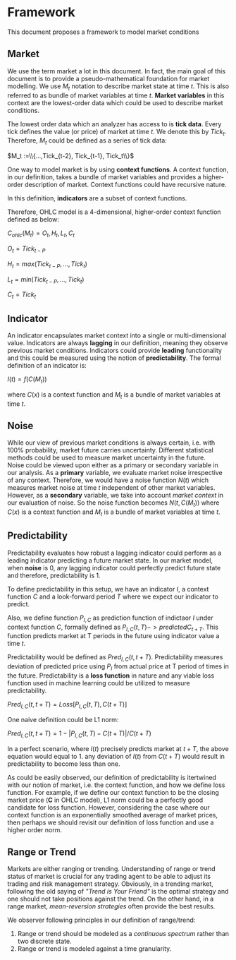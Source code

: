 # Framework
This document proposes a framework to model market conditions 
## Market 
We use the term market a lot in this document. In fact, the main goal of this document is to provide a pseudo-mathematical foundation for market modelling. 
We use $M_t$ notation to describe market state at time $t$. This is also referred to as bundle of market variables at time $t$. **Market variables** in this context are the lowest-order data which could be used to describe market conditions.

The lowest order data which an analyzer has access to is **tick data**. Every tick defines the value (or price) of market at time $t$. We denote this by $Tick_t$. Therefore, $M_t$ could be defined as a series of tick data:

$M_t :=\\{...,Tick_{t-2}, Tick_{t-1}, Tick_t\\}$

One way to model market is by using **context functions**. A context function, in our definition, takes a bundle of market variables and provides a higher-order description of market. Context functions could have recursive nature. 

In this definition, **indicators** are a subset of context functions.

Therefore, OHLC model is a 4-dimensional, higher-order context function defined as below:

$C_{ohlc}(M_t) = O_t, H_t, L_t, C_t$

$O_t = Tick_{t-P}$

$H_t = max(Tick_{t-P},...,Tick_t)$

$L_t = min(Tick_{t-P},...,Tick_t)$

$C_t = Tick_{t}$
 
## Indicator
An indicator encapsulates market context into a single or multi-dimensional value. 
Indicators are always **lagging** in our definition, meaning they observe previous market conditions. 
Indicators could provide **leading** functionality and this could be measured using the notion of **predictability**.
The formal definition of an indicator is:

$I(t) = f(C(M_t))$

where $C(x)$ is a context function and $M_t$ is a bundle of market variables at time $t$.
## Noise
While our view of previous market conditions is always certain, i.e. with 100% probability, market future carries uncertainty. Different statistical methods could be used to measure market uncertainty in the future.   
Noise could be viewed upon either as a primary or secondary variable in our analysis. 
As a **primary** variable, we evaluate market noise irrespective of any context. Therefore, we would have a noise function $N(t)$ which measures market noise at time $t$ independent of other market variables.
However, as a **secondary** variable, we take into account *market context* in our evaluation of noise. So the noise function becomes $N(t, C(M_t))$ where $C(x)$ is a context function and $M_t$ is a bundle of market variables at time $t$.
## Predictability 
Predictability evaluates how robust a lagging indicator could perform as a leading indicator predicting a future market state. In our market model, when **noise** is 0, any lagging indicator could perfectly predict future state and therefore, predictability is 1. 

To define predictability in this setup, we have an indicator $I$, a context function $C$ and a look-forward period $T$ where we expect our indicator to predict. 

Also, we define function $P_{I,C}$ as prediction function of indictaor $I$ under context function $C$, formally defined as $P_{I,C}(t, T) -> predictedC_{t+T}$. This function predicts market at T periods in the future using indicator value a time $t$. 

Predictability would be defined as $Pred_{I,C}(t, t+T)$. Predictability measures deviation of predicted price using $P_I$ from actual price at T period of times in the future. Predictability is a **loss function** in nature and any viable loss function used in machine learning could be utilized to measure predictability.

$Pred_{I,C}(t, t+T) = Loss[P_{I,C}(t, T), C(t+T)]$

One naive definition could be L1 norm:

$Pred_{I,C}(t, t+T) = 1 - |P_{I,C}(t, T) - C(t+T)| / C(t+T)$

In a perfect scenario, where $I(t)$ precisely predicts market at $t+T$, the above equation would equal to 1. any deviation of $I(t)$ from $C(t+T)$ would result in predictability to become less than one.

As could be easily observed, our definition of predictability is itertwined with our notion of market, i.e. the context function, and how we define loss function. For example, if we define our context function to be the closing market price (**C** in OHLC model), L1 norm could be a perfectly good candidate for loss function. However, considering the case where our context function is an exponentially smoothed average of market prices, then perhaps we should revisit our definition of loss function and use a higher order norm.
    
## Range or Trend
Markets are either ranging or trending. Understanding of range or trend status of market is crucial for any trading agent to be able to adjust its trading and risk management strategy. Obviously, in a trending market, following the old saying of *"Trend is Your Friend"* is the optimal strategy and one should not take positions against the trend. On the other hand, in a range market, *mean-reversion strategies* often provide the best results. 

We observer following principles in our definition of range/trend:

 1. Range or trend should be modeled as a *continuous spectrum* rather than two discrete state.
 2. Range or trend is modeled against a time granularity.

